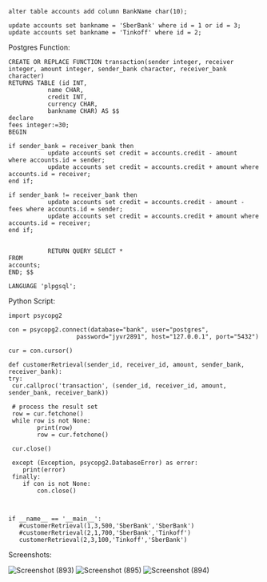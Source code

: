     alter table accounts add column BankName char(10);

    update accounts set bankname = 'SberBank' where id = 1 or id = 3;
    update accounts set bankname = 'Tinkoff' where id = 2;
    
    
Postgres Function:

    CREATE OR REPLACE FUNCTION transaction(sender integer, receiver integer, amount integer, sender_bank character, receiver_bank character) 
    RETURNS TABLE (id INT,
               name CHAR,
               credit INT,
               currency CHAR,
               bankname CHAR) AS $$
    declare
    fees integer:=30;
    BEGIN 

    if sender_bank = receiver_bank then  
               update accounts set credit = accounts.credit - amount  where accounts.id = sender;
               update accounts set credit = accounts.credit + amount where accounts.id = receiver;
    end if;
               
    if sender_bank != receiver_bank then
               update accounts set credit = accounts.credit - amount - fees where accounts.id = sender;
               update accounts set credit = accounts.credit + amount where accounts.id = receiver;
    end if;

               
               RETURN QUERY SELECT * 
    FROM 
    accounts;
    END; $$ 

    LANGUAGE 'plpgsql';
    
Python Script:

    import psycopg2
    
    con = psycopg2.connect(database="bank", user="postgres",
                       password="jyvr2891", host="127.0.0.1", port="5432")

    cur = con.cursor()

    def customerRetrieval(sender_id, receiver_id, amount, sender_bank, receiver_bank):
    try:
     cur.callproc('transaction', (sender_id, receiver_id, amount, sender_bank, receiver_bank))

     # process the result set
     row = cur.fetchone()
     while row is not None:
            print(row)
            row = cur.fetchone()

     cur.close()
    
     except (Exception, psycopg2.DatabaseError) as error:
        print(error)
     finally:
        if con is not None:
            con.close()



    if __name__ == '__main__':
       #customerRetrieval(1,3,500,'SberBank','SberBank')
       #customerRetrieval(2,1,700,'SberBank','Tinkoff')
       customerRetrieval(2,3,100,'Tinkoff','SberBank')
       
  Screenshots:
  
 ![Screenshot (893)](https://user-images.githubusercontent.com/69463767/165024289-d703b86c-2126-4ca5-be50-854b575241d6.png)
![Screenshot (895)](https://user-images.githubusercontent.com/69463767/165024293-05d9bc44-d1a8-4546-bd4c-8b94a108a570.png)
![Screenshot (894)](https://user-images.githubusercontent.com/69463767/165024298-3aec8b18-bf5f-4e81-acfd-110d311092dc.png)

    
